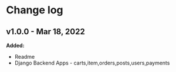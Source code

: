 # Change log

## v1.0.0 - Mar 18, 2022

**Added:**
- Readme
- Django Backend Apps - carts,item,orders,posts,users,payments